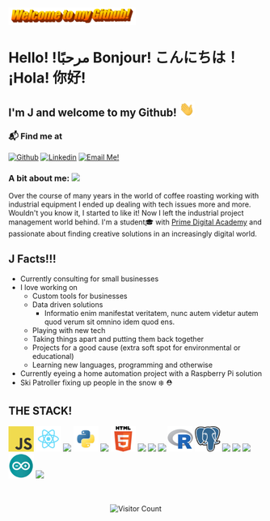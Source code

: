 <img  width="50%" display="block" margin-left="auto" margin-right="auto" src="img/wordart.png" alt="wordart"/>


# Hello! !مرحبًا Bonjour! こんにちは！¡Hola! 你好!
## I'm J and welcome to my Github! <img width="30px" margin="0px" src="https://raw.githubusercontent.com/ABSphreak/ABSphreak/master/gifs/Hi.gif"/>

### 📬 Find me at
[![Github](https://img.shields.io/badge/-Github-black?style=plastic&logo=github&link=https://github.com/8bitcoffee/)](https://github.com/8bitcoffee/) 
[![Linkedin](https://img.shields.io/badge/-LinkedIn-blue?style=plastic&logo=Linkedin&logoColor=white&link=https://www.linkedin.com/in/8bitcoffee/)](https://www.linkedin.com/in/8bitcoffee)
[![Email Me!](https://img.shields.io/badge/_-Email_Me?style=plastic&logo=mailgun&logoColor=%23FFFFFF&label=Email%20Me!&labelColor=%23DF0000&color=%23DF0000&link=mailto:j@8bit.coffee)](mailto:j@8bit.coffee)

### A bit about me: <img src="https://8bitlogo.s3.us-east-2.amazonaws.com/8bit+no+background+copy.png" width="30"/>

Over the course of many years in the world of coffee roasting working with industrial equipment I ended up dealing with tech issues more and more. Wouldn't you know it, I started to like it! Now I left the industrial project management world behind. I'm a student🎓 with [Prime Digital Academy](https://primeacademy.io) and passionate about finding creative solutions in an increasingly digital world.

## J Facts!!!

- Currently consulting for small businesses
- I love working on
  - Custom tools for businesses
  - Data driven solutions
    - Informatio enim manifestat veritatem, nunc autem videtur autem quod verum sit omnino idem quod ens.
  - Playing with new tech
  - Taking things apart and putting them back together
  - Projects for a good cause (extra soft spot for environmental or educational)
  - Learning new languages, programming and otherwise
- Currently eyeing a home automation project with a Raspberry Pi solution
- Ski Patroller fixing up people in the snow ❄️ ⛑️

## THE STACK!
<div>
  <code><img height="50" src="https://raw.githubusercontent.com/github/explore/80688e429a7d4ef2fca1e82350fe8e3517d3494d/topics/javascript/javascript.png"></code>
  <code><img height="50" src="https://raw.githubusercontent.com/github/explore/80688e429a7d4ef2fca1e82350fe8e3517d3494d/topics/react/react.png?size=48"></code>
  <code><img height="50" src="https://avatars.githubusercontent.com/u/13142323?s=40&v=4"></code>
  <code><img height="50" src="https://raw.githubusercontent.com/github/explore/80688e429a7d4ef2fca1e82350fe8e3517d3494d/topics/python/python.png?size=48"></code>
  <code><img height="50" src="https://avatars3.githubusercontent.com/u/9950313?s=200&v=4"></code>
  <code><img height="50" src="https://raw.githubusercontent.com/github/explore/80688e429a7d4ef2fca1e82350fe8e3517d3494d/topics/html/html.png"></code>
  <code><img height="50" src="https://upload.wikimedia.org/wikipedia/commons/thumb/5/53/Pok%C3%A9_Ball_icon.svg/512px-Pok%C3%A9_Ball_icon.svg.png"></code>
  <code><img height="50" src="https://avatars3.githubusercontent.com/u/18133?s=200&v=4"></code>
  <code><img height="50" src="https://avatars.githubusercontent.com/u/15658638"></code>
  <code><img height="50" src="https://raw.githubusercontent.com/github/explore/80688e429a7d4ef2fca1e82350fe8e3517d3494d/topics/r/r.png?size=48"></code>
  <code><img height="50" src="https://raw.githubusercontent.com/github/explore/80688e429a7d4ef2fca1e82350fe8e3517d3494d/topics/postgresql/postgresql.png?size=48"></code>
  <code><img height="50" src="https://avatars.githubusercontent.com/u/2232217?s=40&v=4"></code>
  <code><img height="50" src="https://avatars.githubusercontent.com/u/32372333?s=40&v=4"></code>
  <code><img height="50" src="https://avatars.githubusercontent.com/u/21206976?s=40&v=4"></code>
  <code><img height="50" src="https://raw.githubusercontent.com/github/explore/80688e429a7d4ef2fca1e82350fe8e3517d3494d/topics/arduino/arduino.png?size=48)"></code>
  <code><img height="50" src="https://avatars.githubusercontent.com/u/8546082?s=200&v=4"></code>
</div>
<br/><br/>

<div align="center">
  
![Visitor Count](https://profile-counter.glitch.me/8bitcoffee/count.svg)

</div>

